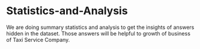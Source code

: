 # Statistics-and-Analysis
We are doing summary statistics and analysis to get the insights of answers hidden in the dataset. Those answers will be helpful to growth of business of Taxi Service Company.
